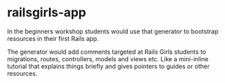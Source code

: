 railsgirls-app
==============
In the beginners workshop students would use that generator to bootstrap resources in their first Rails app.

The generator would add comments targeted at Rails Girls students to migrations, routes, controllers, models and views etc. Like a mini-inline tutorial that explains things briefly and gives pointers to guides or other resources.
